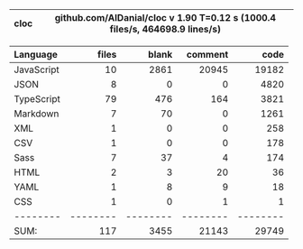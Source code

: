 | cloc | github.com/AlDanial/cloc v 1.90 T=0.12 s (1000.4 files/s, 464698.9 lines/s) |
| ---- | --------------------------------------------------------------------------- |

| Language   |    files |    blank |  comment |     code |
| :--------- | -------: | -------: | -------: | -------: |
| JavaScript |       10 |     2861 |    20945 |    19182 |
| JSON       |        8 |        0 |        0 |     4820 |
| TypeScript |       79 |      476 |      164 |     3821 |
| Markdown   |        7 |       70 |        0 |     1261 |
| XML        |        1 |        0 |        0 |      258 |
| CSV        |        1 |        0 |        0 |      178 |
| Sass       |        7 |       37 |        4 |      174 |
| HTML       |        2 |        3 |       20 |       36 |
| YAML       |        1 |        8 |        9 |       18 |
| CSS        |        1 |        0 |        1 |        1 |
| --------   | -------- | -------- | -------- | -------- |
| SUM:       |      117 |     3455 |    21143 |    29749 |
